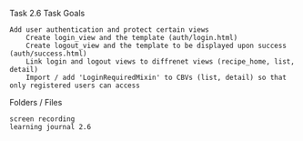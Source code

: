 Task 2.6
Task Goals

    Add user authentication and protect certain views
        Create login_view and the template (auth/login.html)
        Create logout_view and the template to be displayed upon success (auth/success.html)
        Link login and logout views to diffrenet views (recipe_home, list, detail)
        Import / add 'LoginRequiredMixin' to CBVs (list, detail) so that only registered users can access

Folders / Files

    screen recording
    learning journal 2.6
